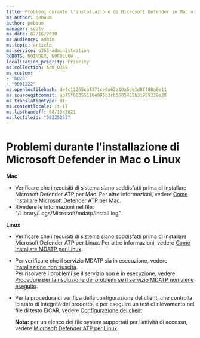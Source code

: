 ```yaml
---
title: Problemi durante l'installazione di Microsoft Defender in Mac o Linux
ms.author: pebaum
author: pebaum
manager: scotv
ms.date: 07/16/2020
ms.audience: Admin
ms.topic: article
ms.service: o365-administration
ROBOTS: NOINDEX, NOFOLLOW
localization_priority: Priority
ms.collection: Adm_O365
ms.custom:
- "6028"
- "9001222"
ms.openlocfilehash: defc11265caf371ce0a62a10a5de1d8ff88a8e11
ms.sourcegitcommit: ab75f66355116e995b3cb5505465b31989339e28
ms.translationtype: HT
ms.contentlocale: it-IT
ms.lasthandoff: 08/13/2021
ms.locfileid: "58325253"
---
```

# <a name="issues-installing-microsoft-defender-on-mac-or-linux"></a>Problemi durante l'installazione di Microsoft Defender in Mac o Linux

**Mac**

- Verificare che i requisiti di sistema siano soddisfatti prima di installare Microsoft Defender ATP per Mac. Per altre informazioni, vedere [Come installare Microsoft Defender ATP per Mac](https://docs.microsoft.com/windows/security/threat-protection/microsoft-defender-atp/microsoft-defender-atp-mac#how-to-install-microsoft-defender-atp-for-mac).  
- Rivedere le informazioni nel file: "/Library/Logs/Microsoft/mdatp/install.log".

**Linux**

- Verificare che i requisiti di sistema siano soddisfatti prima di installare Microsoft Defender ATP per Linux. Per altre informazioni, vedere [Come installare MDATP per Linux](https://docs.microsoft.com/windows/security/threat-protection/microsoft-defender-atp/microsoft-defender-atp-linux#system-requirements). 
- Per verificare che il servizio MDATP sia in esecuzione, vedere [Installazione non riuscita](https://docs.microsoft.com/windows/security/threat-protection/microsoft-defender-atp/linux-support-install#installation-failed).  
    Per risolvere i problemi se il servizio non è in esecuzione, vedere [Procedure per la risoluzione dei problemi se il servizio MDATP non viene eseguito](https://docs.microsoft.com/windows/security/threat-protection/microsoft-defender-atp/linux-support-install#steps-to-troubleshoot-if-mdatp-service-isnt-running).
- Per la procedura di verifica della configurazione del client, che controlla lo stato di integrità del prodotto, e per eseguire un test di rilevamento nel file di testo EICAR, vedere [Configurazione del client](https://docs.microsoft.com/windows/security/threat-protection/microsoft-defender-atp/linux-install-manually#client-configuration).  

    **Nota:** per un elenco dei file system supportati per l’attività di accesso, vedere [Microsoft Defender ATP per Linux](https://docs.microsoft.com/windows/security/threat-protection/microsoft-defender-atp/microsoft-defender-atp-linux#system-requirements).